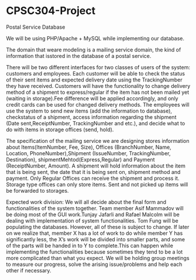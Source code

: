 # CPSC304-Project
Postal Service Database

We will be using PHP/Apache + MySQL while implementing our database.

The domain that weare modeling is a mailing service domain, the kind of information that isstored in the database of a postal service.

There will be two different interfaces for two classes of users of the system: customers and employees. Each customer will be able to check the status of their sent items and expected delivery date using the TrackingNumber they have received. Customers will have the functionality to change delivery method of a shipment to express/regular if the item has not been mailed yet (waiting in storage).Fee difference will be applied accordingly, and only credit cards can be used for changed delivery methods.  The employees will use the system to send new items (add the information to database), checkstatus of a shipment, access information regarding the shipment (Date sent,ReceiptNumber, TrackingNumber and etc.), and decide what to do with items in storage offices (send, hold).  
 
The specification of the mailing service we are designing stores information about Items(ItemNumber, Fee, Size), Offices (BranchNumber, Name, Location, PhoneNumber),Shipment (IssueNumber, TrackingNumber, Destination), shipmentMehtod(Express,Regular) and Payment (ReceiptNumber, Amount). A shipment will hold information about the item that is being sent, the date that it is being sent on, shipment method and payment. Only Regular Offices can receive the shipment and process it. Storage type offices can only store items. Sent and not picked up items will be forwarded to storages.  
 
Expected work division: We will all decide about the final form and functionalities of the system together. Team member Asif Mammadov will be doing most of the GUI work.Tunjay Jafarli and Rafael Malcolm will be dealing with implementation of system functionalities. Tom Fung will be populating the databases. However, all of these is subject to change. If later on we realize that, member X has a lot of work to do while member Y has significantly less, the X’s work will be divided into smaller parts, and some of the parts will be handed in to Y to complete.This can happen while implementing the functionalities because sometimes they tend to be a lot more complicated than what you expect. We will be holding group meetings to measure our progress, solve the arising issue/problems and help each other if necessary.
